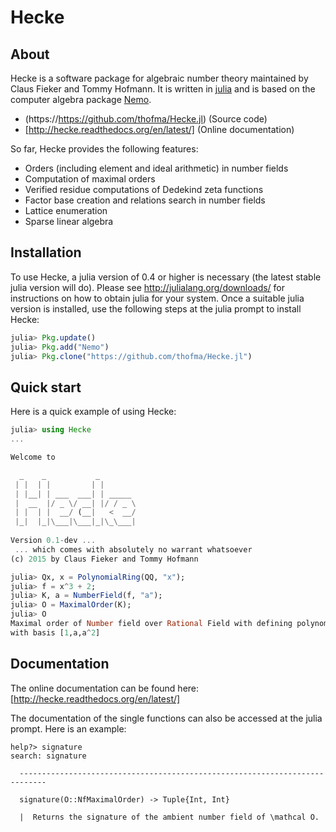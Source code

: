 # Hecke

## About

Hecke is a software package for algebraic number theory maintained by Claus Fieker and Tommy Hofmann.
It is written in [julia](http://www.julialang.org) and is based on the computer algebra package [Nemo](http://www.nemocas.org).

- (https://https://github.com/thofma/Hecke.jl) (Source code)
- [http://hecke.readthedocs.org/en/latest/] (Online documentation)

So far, Hecke provides the following features:

  - Orders (including element and ideal arithmetic) in number fields
  - Computation of maximal orders
  - Verified residue computations of Dedekind zeta functions
  - Factor base creation and relations search in number fields
  - Lattice enumeration
  - Sparse linear algebra

## Installation

To use Hecke, a julia version of 0.4 or higher is necessary (the latest stable julia version will do).
Please see http://julialang.org/downloads/ for instructions on how to obtain julia for your system.
Once a suitable julia version is installed, use the following steps at the julia prompt to install Hecke:

```julia
julia> Pkg.update()
julia> Pkg.add("Nemo")
julia> Pkg.clone("https://github.com/thofma/Hecke.jl")
```

## Quick start

Here is a quick example of using Hecke:

```julia
julia> using Hecke
...

Welcome to 

  _    _           _        
 | |  | |         | |       
 | |__| | ___  ___| | _____ 
 |  __  |/ _ \/ __| |/ / _ \
 | |  | |  __/ (__|   <  __/
 |_|  |_|\___|\___|_|\_\___|
  
Version 0.1-dev ... 
 ... which comes with absolutely no warrant whatsoever
(c) 2015 by Claus Fieker and Tommy Hofmann

julia> Qx, x = PolynomialRing(QQ, "x");
julia> f = x^3 + 2;
julia> K, a = NumberField(f, "a");
julia> O = MaximalOrder(K);
julia> O
Maximal order of Number field over Rational Field with defining polynomial x^3 + 2 
with basis [1,a,a^2]
```

## Documentation

The online documentation can be found here: [http://hecke.readthedocs.org/en/latest/]

The documentation of the single functions can also be accessed at the julia prompt. Here is an example:

```
help?> signature
search: signature

  ----------------------------------------------------------------------------

  signature(O::NfMaximalOrder) -> Tuple{Int, Int}

  |  Returns the signature of the ambient number field of \mathcal O.
```
